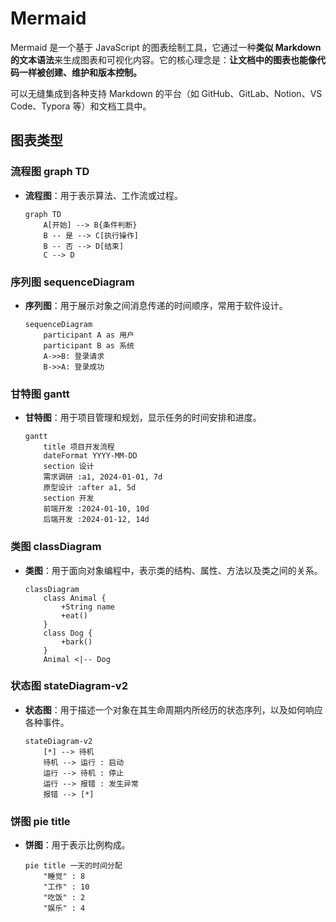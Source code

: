 # Mermaid

Mermaid 是一个基于 JavaScript 的图表绘制工具，它通过一种**类似 Markdown 的文本语法**来生成图表和可视化内容。它的核心理念是：**让文档中的图表也能像代码一样被创建、维护和版本控制。**

可以无缝集成到各种支持 Markdown 的平台（如 GitHub、GitLab、Notion、VS Code、Typora 等）和文档工具中。

## 图表类型

### 流程图 graph TD

*   **流程图**：用于表示算法、工作流或过程。
    
    ```mermaid
    graph TD
        A[开始] --> B{条件判断}
        B -- 是 --> C[执行操作]
        B -- 否 --> D[结束]
        C --> D
    ```



### 序列图 sequenceDiagram

*   **序列图**：用于展示对象之间消息传递的时间顺序，常用于软件设计。
    
    ```mermaid
    sequenceDiagram
        participant A as 用户
        participant B as 系统
        A->>B: 登录请求
        B->>A: 登录成功
    ```

### 甘特图 gantt

*   **甘特图**：用于项目管理和规划，显示任务的时间安排和进度。
    ```mermaid
    gantt
        title 项目开发流程
        dateFormat YYYY-MM-DD
        section 设计
        需求调研 :a1, 2024-01-01, 7d
        原型设计 :after a1, 5d
        section 开发
        前端开发 :2024-01-10, 10d
        后端开发 :2024-01-12, 14d
    ```

### 类图 classDiagram

*   **类图**：用于面向对象编程中，表示类的结构、属性、方法以及类之间的关系。
    ```mermaid
    classDiagram
        class Animal {
            +String name
            +eat()
        }
        class Dog {
            +bark()
        }
        Animal <|-- Dog
    ```

### 状态图 stateDiagram-v2

*   **状态图**：用于描述一个对象在其生命周期内所经历的状态序列，以及如何响应各种事件。
    ```mermaid
    stateDiagram-v2
        [*] --> 待机
        待机 --> 运行 : 启动
        运行 --> 待机 : 停止
        运行 --> 报错 : 发生异常
        报错 --> [*]
    ```

### 饼图 pie title

*   **饼图**：用于表示比例构成。
    ```mermaid
    pie title 一天的时间分配
        "睡觉" : 8
        "工作" : 10
        "吃饭" : 2
        "娱乐" : 4
    ```
